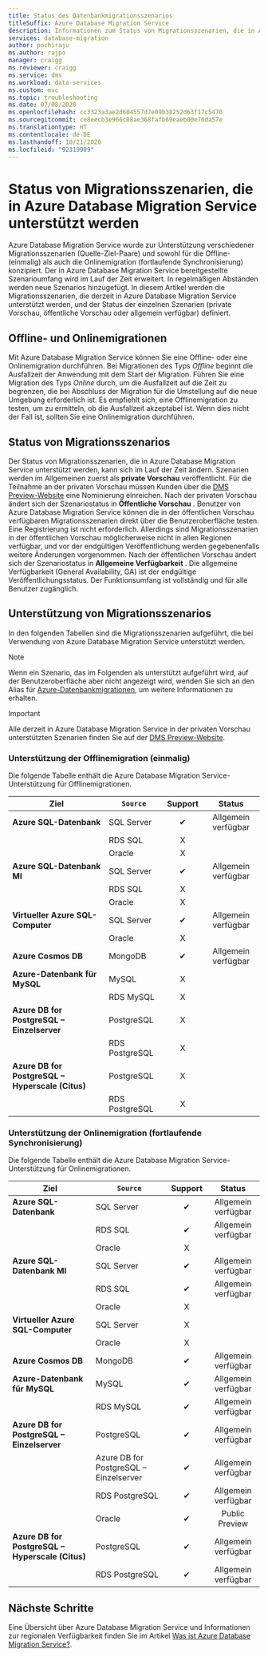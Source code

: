 ```yaml
---
title: Status des Datenbankmigrationsszenarios
titleSuffix: Azure Database Migration Service
description: Informationen zum Status von Migrationsszenarien, die in Azure Database Migration Service unterstützt werden.
services: database-migration
author: pochiraju
ms.author: rajpo
manager: craigg
ms.reviewer: craigg
ms.service: dms
ms.workload: data-services
ms.custom: mvc
ms.topic: troubleshooting
ms.date: 07/08/2020
ms.openlocfilehash: cc3323a3ae2d604557d7e09b38252d63f17c5470
ms.sourcegitcommit: ce8eecb3e966c08ae368fafb69eaeb00e76da57e
ms.translationtype: HT
ms.contentlocale: de-DE
ms.lasthandoff: 10/21/2020
ms.locfileid: "92319909"
---
```

# <a name="status-of-migration-scenarios-supported-by-azure-database-migration-service"></a>Status von Migrationsszenarien, die in Azure Database Migration Service unterstützt werden

Azure Database Migration Service wurde zur Unterstützung verschiedener Migrationsszenarien (Quelle-Ziel-Paare) und sowohl für die Offline- (einmalig) als auch die Onlinemigration (fortlaufende Synchronisierung) konzipiert. Der in Azure Database Migration Service bereitgestellte Szenarioumfang wird im Lauf der Zeit erweitert. In regelmäßigen Abständen werden neue Szenarios hinzugefügt. In diesem Artikel werden die Migrationsszenarien, die derzeit in Azure Database Migration Service unterstützt werden, und der Status der einzelnen Szenarien (private Vorschau, öffentliche Vorschau oder allgemein verfügbar) definiert.

## <a name="offline-versus-online-migrations"></a>Offline- und Onlinemigrationen

Mit Azure Database Migration Service können Sie eine Offline- oder eine Onlinemigration durchführen. Bei Migrationen des Typs *Offline* beginnt die Ausfallzeit der Anwendung mit dem Start der Migration. Führen Sie eine Migration des Typs *Online* durch, um die Ausfallzeit auf die Zeit zu begrenzen, die bei Abschluss der Migration für die Umstellung auf die neue Umgebung erforderlich ist. Es empfiehlt sich, eine Offlinemigration zu testen, um zu ermitteln, ob die Ausfallzeit akzeptabel ist. Wenn dies nicht der Fall ist, sollten Sie eine Onlinemigration durchführen.

## <a name="migration-scenario-status"></a>Status von Migrationsszenarios

Der Status von Migrationsszenarien, die in Azure Database Migration Service unterstützt werden, kann sich im Lauf der Zeit ändern. Szenarien werden im Allgemeinen zuerst als **private Vorschau** veröffentlicht. Für die Teilnahme an der privaten Vorschau müssen Kunden über die [DMS Preview-Website](https://aka.ms/dms-preview) eine Nominierung einreichen. Nach der privaten Vorschau ändert sich der Szenariostatus in **Öffentliche Vorschau** . Benutzer von Azure Database Migration Service können die in der öffentlichen Vorschau verfügbaren Migrationsszenarien direkt über die Benutzeroberfläche testen. Eine Registrierung ist nicht erforderlich.  Allerdings sind Migrationsszenarien in der öffentlichen Vorschau möglicherweise nicht in allen Regionen verfügbar, und vor der endgültigen Veröffentlichung werden gegebenenfalls weitere Änderungen vorgenommen. Nach der öffentlichen Vorschau ändert sich der Szenariostatus in **Allgemeine Verfügbarkeit** . Die allgemeine Verfügbarkeit (General Availability, GA) ist der endgültige Veröffentlichungsstatus. Der Funktionsumfang ist vollständig und für alle Benutzer zugänglich.

## <a name="migration-scenario-support"></a>Unterstützung von Migrationsszenarios

In den folgenden Tabellen sind die Migrationsszenarien aufgeführt, die bei Verwendung von Azure Database Migration Service unterstützt werden.

> [!NOTE]
> Wenn ein Szenario, das im Folgenden als unterstützt aufgeführt wird, auf der Benutzeroberfläche aber nicht angezeigt wird, wenden Sie sich an den Alias für [Azure-Datenbankmigrationen](mailto:AskAzureDatabaseMigrations@service.microsoft.com), um weitere Informationen zu erhalten.

> [!IMPORTANT]
> Alle derzeit in Azure Database Migration Service in der privaten Vorschau unterstützten Szenarien finden Sie auf der [DMS Preview-Website](https://aka.ms/dms-preview).

### <a name="offline-one-time-migration-support"></a>Unterstützung der Offlinemigration (einmalig)

Die folgende Tabelle enthält die Azure Database Migration Service-Unterstützung für Offlinemigrationen.

| Ziel  | `Source` | Support | Status |
| ------------- | ------------- |:-------------:|:-------------:|
| **Azure SQL-Datenbank** | SQL Server | ✔ | Allgemein verfügbar |
|   | RDS SQL | X |  |
|   | Oracle | X |  |
| **Azure SQL-Datenbank MI** | SQL Server | ✔ | Allgemein verfügbar |
|   | RDS SQL | X |  |
|   | Oracle | X |   |
| **Virtueller Azure SQL-Computer** | SQL Server | ✔ | Allgemein verfügbar |
|   | Oracle | X |   |
| **Azure Cosmos DB** | MongoDB | ✔ | Allgemein verfügbar |
| **Azure-Datenbank für MySQL** | MySQL | X |   |
|   | RDS MySQL | X |   |
| **Azure DB for PostgreSQL – Einzelserver** | PostgreSQL | X |
|  | RDS PostgreSQL | X |   |
| **Azure DB for PostgreSQL – Hyperscale (Citus)** | PostgreSQL | X |
|  | RDS PostgreSQL | X |   |

### <a name="online-continuous-sync-migration-support"></a>Unterstützung der Onlinemigration (fortlaufende Synchronisierung)

Die folgende Tabelle enthält die Azure Database Migration Service-Unterstützung für Onlinemigrationen.

| Ziel  | `Source` | Support | Status |
| ------------- | ------------- |:-------------:|:-------------:|
| **Azure SQL-Datenbank** | SQL Server | ✔ | Allgemein verfügbar |
|   | RDS SQL | ✔ | Allgemein verfügbar |
|   | Oracle | X |  |
| **Azure SQL-Datenbank MI** | SQL Server | ✔ | Allgemein verfügbar |
|   | RDS SQL | ✔ | Allgemein verfügbar |
|   | Oracle | X |  |
| **Virtueller Azure SQL-Computer** | SQL Server | X |   |
|   | Oracle  | X |  |
| **Azure Cosmos DB** | MongoDB | ✔ | Allgemein verfügbar |
| **Azure-Datenbank für MySQL** | MySQL | ✔ | Allgemein verfügbar |
|   | RDS MySQL | ✔ | Allgemein verfügbar |
| **Azure DB for PostgreSQL – Einzelserver** | PostgreSQL | ✔ | Allgemein verfügbar |
|   | Azure DB for PostgreSQL – Einzelserver | ✔ | Allgemein verfügbar |
|   | RDS PostgreSQL | ✔ | Allgemein verfügbar |
|   | Oracle | ✔ | Public Preview |
| **Azure DB for PostgreSQL – Hyperscale (Citus)** | PostgreSQL | ✔ | Allgemein verfügbar |
|   | RDS PostgreSQL | ✔ | Allgemein verfügbar |


## <a name="next-steps"></a>Nächste Schritte

Eine Übersicht über Azure Database Migration Service und Informationen zur regionalen Verfügbarkeit finden Sie im Artikel [Was ist Azure Database Migration Service?](dms-overview.md).
